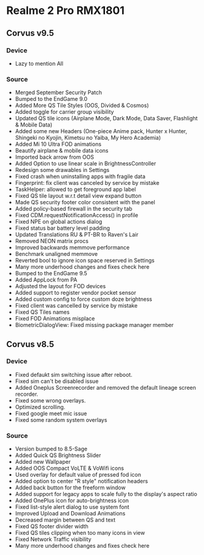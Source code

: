 # Realme 2 Pro RMX1801
## Corvus v9.5
### Device
- Lazy to mention All
### Source 
- Merged September Security Patch
- Bumped to the EndGame 9.0
- Added More QS Tile Styles (OOS, Divided & Cosmos)
- Added toggle for carrier group visibility
- Updated QS tile icons (Airplane Mode, Dark Mode, Data Saver, Flashlight & Mobile Data)
- Added some new Headers (One-piece Anime pack, Hunter x Hunter, Shingeki no Kyojin, Kimetsu no Yaiba, My Hero Academia)
- Added Mi 10 Ultra FOD animations
- Beautify airplane & mobile data icons
- Imported back arrow from OOS
- Added Option to use linear scale in BrightnessController
- Redesign some drawables in Settings
- Fixed crash when uninstalling apps with fragile data
- Fingerprint: fix client was canceled by service by mistake
- TaskHelper: allowed to get foreground app label
- Fixed QS tile layout w.r.t detail view expand button
- Made QS security footer color consistent with the panel
- Added policy-based firewall in the security tab
- Fixed CDM.requestNotificationAccess() in profile
- Fixed NPE on global actions dialog
- Fixed status bar battery level padding
- Updated Translations RU & PT-BR to Raven's Lair
- Removed NEON matrix procs
- Improved backwards memmove performance
- Benchmark unaligned memmove
- Reverted bool to ignore icon space reserved in Settings
- Many more underhood changes and fixes check here
- Bumped to the EndGame 9.5
- Added AppLock from PA
- Adjusted the layout for FOD devices
- Added support to register vendor pocket sensor
- Added custom config to force custom doze brightness
- Fixed client was cancelled by service by mistake
- Fixed QS Tiles names
- Fixed FOD Animations misplace
- BiometricDialogView: Fixed missing package manager member
## Corvus v8.5
### Device
- Fixed defaukt sim switching issue after reboot.
- Fixed sim can't be disabled issue
- Added Oneplus Screenrecorder and removed the default lineage screen recorder.
- Fixed some wrong overlays.
- Optimized scrolling.
- Fixed google meet mic issue
- Fixed some random system overlays
### Source
- Version bumped to 8.5-Sage
- Added Quick QS Brightness Slider
- Added new Wallpaper
- Added OOS Compact VoLTE & VoWifi icons
- Used overlay for default value of pressed fod icon
- Added option to center "R style" notification headers
- Added back button for the freeform window
- Added support for legacy apps to scale fully to the display's aspect ratio
- Added OnePlus icon for auto-brightness icon
- Fixed list-style alert dialog to use system font
- Improved Upload and Download Animations
- Decreased margin between QS and text
- Fixed QS footer divider width
- Fixed QS tiles clipping when too many icons in view
- Fixed Network Traffic visibility
- Many more underhood changes and fixes check here